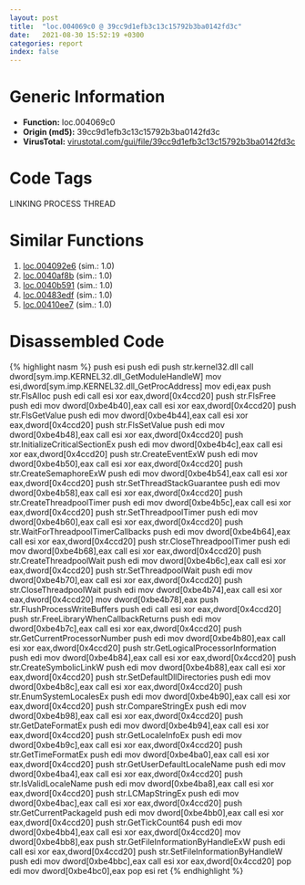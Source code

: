 ```yaml
---
layout: post
title:  "loc.004069c0 @ 39cc9d1efb3c13c15792b3ba0142fd3c"
date:   2021-08-30 15:52:19 +0300
categories: report
index: false
---
```


# Generic Information
- **Function:** loc.004069c0
- **Origin (md5):** 39cc9d1efb3c13c15792b3ba0142fd3c
- **VirusTotal:** [virustotal.com/gui/file/39cc9d1efb3c13c15792b3ba0142fd3c][virustotal_ref]

# Code Tags
<span class="tag" id="LINKING">LINKING</span>
<span class="tag" id="PROCESS">PROCESS</span>
<span class="tag" id="THREAD">THREAD</span>


# Similar Functions

1. [loc.004092e6][similar_1_ref] (sim.: 1.0)
2. [loc.0040af8b][similar_2_ref] (sim.: 1.0)
3. [loc.0040b591][similar_3_ref] (sim.: 1.0)
4. [loc.00483edf][similar_4_ref] (sim.: 1.0)
5. [loc.00410ee7][similar_5_ref] (sim.: 1.0)


# Disassembled Code

{% highlight nasm %}
push esi
push edi
push str.kernel32.dll
call dword[sym.imp.KERNEL32.dll_GetModuleHandleW]
mov esi,dword[sym.imp.KERNEL32.dll_GetProcAddress]
mov edi,eax
push str.FlsAlloc
push edi
call esi
xor eax,dword[0x4ccd20]
push str.FlsFree
push edi
mov dword[0xbe4b40],eax
call esi
xor eax,dword[0x4ccd20]
push str.FlsGetValue
push edi
mov dword[0xbe4b44],eax
call esi
xor eax,dword[0x4ccd20]
push str.FlsSetValue
push edi
mov dword[0xbe4b48],eax
call esi
xor eax,dword[0x4ccd20]
push str.InitializeCriticalSectionEx
push edi
mov dword[0xbe4b4c],eax
call esi
xor eax,dword[0x4ccd20]
push str.CreateEventExW
push edi
mov dword[0xbe4b50],eax
call esi
xor eax,dword[0x4ccd20]
push str.CreateSemaphoreExW
push edi
mov dword[0xbe4b54],eax
call esi
xor eax,dword[0x4ccd20]
push str.SetThreadStackGuarantee
push edi
mov dword[0xbe4b58],eax
call esi
xor eax,dword[0x4ccd20]
push str.CreateThreadpoolTimer
push edi
mov dword[0xbe4b5c],eax
call esi
xor eax,dword[0x4ccd20]
push str.SetThreadpoolTimer
push edi
mov dword[0xbe4b60],eax
call esi
xor eax,dword[0x4ccd20]
push str.WaitForThreadpoolTimerCallbacks
push edi
mov dword[0xbe4b64],eax
call esi
xor eax,dword[0x4ccd20]
push str.CloseThreadpoolTimer
push edi
mov dword[0xbe4b68],eax
call esi
xor eax,dword[0x4ccd20]
push str.CreateThreadpoolWait
push edi
mov dword[0xbe4b6c],eax
call esi
xor eax,dword[0x4ccd20]
push str.SetThreadpoolWait
push edi
mov dword[0xbe4b70],eax
call esi
xor eax,dword[0x4ccd20]
push str.CloseThreadpoolWait
push edi
mov dword[0xbe4b74],eax
call esi
xor eax,dword[0x4ccd20]
mov dword[0xbe4b78],eax
push str.FlushProcessWriteBuffers
push edi
call esi
xor eax,dword[0x4ccd20]
push str.FreeLibraryWhenCallbackReturns
push edi
mov dword[0xbe4b7c],eax
call esi
xor eax,dword[0x4ccd20]
push str.GetCurrentProcessorNumber
push edi
mov dword[0xbe4b80],eax
call esi
xor eax,dword[0x4ccd20]
push str.GetLogicalProcessorInformation
push edi
mov dword[0xbe4b84],eax
call esi
xor eax,dword[0x4ccd20]
push str.CreateSymbolicLinkW
push edi
mov dword[0xbe4b88],eax
call esi
xor eax,dword[0x4ccd20]
push str.SetDefaultDllDirectories
push edi
mov dword[0xbe4b8c],eax
call esi
xor eax,dword[0x4ccd20]
push str.EnumSystemLocalesEx
push edi
mov dword[0xbe4b90],eax
call esi
xor eax,dword[0x4ccd20]
push str.CompareStringEx
push edi
mov dword[0xbe4b98],eax
call esi
xor eax,dword[0x4ccd20]
push str.GetDateFormatEx
push edi
mov dword[0xbe4b94],eax
call esi
xor eax,dword[0x4ccd20]
push str.GetLocaleInfoEx
push edi
mov dword[0xbe4b9c],eax
call esi
xor eax,dword[0x4ccd20]
push str.GetTimeFormatEx
push edi
mov dword[0xbe4ba0],eax
call esi
xor eax,dword[0x4ccd20]
push str.GetUserDefaultLocaleName
push edi
mov dword[0xbe4ba4],eax
call esi
xor eax,dword[0x4ccd20]
push str.IsValidLocaleName
push edi
mov dword[0xbe4ba8],eax
call esi
xor eax,dword[0x4ccd20]
push str.LCMapStringEx
push edi
mov dword[0xbe4bac],eax
call esi
xor eax,dword[0x4ccd20]
push str.GetCurrentPackageId
push edi
mov dword[0xbe4bb0],eax
call esi
xor eax,dword[0x4ccd20]
push str.GetTickCount64
push edi
mov dword[0xbe4bb4],eax
call esi
xor eax,dword[0x4ccd20]
mov dword[0xbe4bb8],eax
push str.GetFileInformationByHandleExW
push edi
call esi
xor eax,dword[0x4ccd20]
push str.SetFileInformationByHandleW
push edi
mov dword[0xbe4bbc],eax
call esi
xor eax,dword[0x4ccd20]
pop edi
mov dword[0xbe4bc0],eax
pop esi
ret
{% endhighlight %}


[similar_1_ref]: /report/loc.004092e6@f9b80f61ad003ebdee20dab4a0087d2a
[similar_2_ref]: /report/loc.0040af8b@5d44fc96ec059e83cbab5efb708e5e9e
[similar_3_ref]: /report/loc.0040b591@fec037c981b84fb9df87dac6521840c9
[similar_4_ref]: /report/loc.00483edf@152885a790b99953ce23874f0947b7bd
[similar_5_ref]: /report/loc.00410ee7@fd17dad7a5809016e438b746adc04679
[virustotal_ref]: https://www.virustotal.com/gui/file/39cc9d1efb3c13c15792b3ba0142fd3c